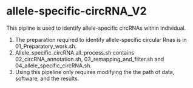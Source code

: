 # allele-specific-circRNA_V2
This pipline is used to identify allele-specific circRNAs within individual.

1. The preparation required to identify allele-specific circular Rnas is in 01_Preparatory_work.sh.
2. Allele_specific_circRNA.all_process.sh contains 02_circRNA_annotation.sh, 03_remapping_and_filter.sh and 04_allele_specific_circRNA.sh.
3. Using this pipeline only requires modifying the the path of data, software, and the results.
